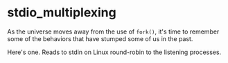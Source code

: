 # stdio_multiplexing

As the universe moves away from the use of `fork()`, it's time to remember some of the behaviors that have stumped some of us in the past.

Here's one.  Reads to stdin on Linux round-robin to the listening processes.
